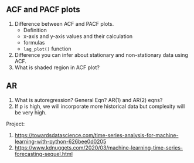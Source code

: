 ## ACF and PACF plots

1. Difference between ACF and PACF plots.
	- Definition
	- x-axis and y-axis values and their calculation
	- formulas
	- `lag_plot()` function
2. Difference you can infer about stationary and non-stationary data using ACF.
3. What is shaded region in ACF plot?


## AR
1. What is autoregression? General Eqn? AR(1) and AR(2) eqns?
2. If p is high, we will incorporate more historical data but complexity will be very high.





Project:
1. https://towardsdatascience.com/time-series-analysis-for-machine-learning-with-python-626bee0d0205
2. https://www.kdnuggets.com/2020/03/machine-learning-time-series-forecasting-sequel.html